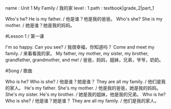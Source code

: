 name : Unit 1 My Family / 我的家
level : 1
path : textbook|grade_2|part_1

Who's he? He is my father. / 他是谁？他是我的爸爸。
Who's she? She is my mother. / 她是谁？她是我的妈妈。

#Lesson 1 / 第一课

I'm so happy. Can you see? /  我很幸福，你知道吗？
Come and meet my family. / 来看看我的家。
My father, my mother, my sister, my brother, grandfather, grandmother, and me! / 爸爸，妈妈，姐妹，兄弟，爷爷，奶奶。

#Song / 歌曲

Who is he? Who is she? / 他是谁？她是谁？
They are all my family. / 他们是我的家人。
He's my father. She's my mother. / 他是我的爸爸，她是我的妈妈。
She's my sister. He's my brother. / 她是我的姐妹，他是我的兄弟。
Who is he? Who is she? / 他是谁？她是谁？
They are all my family. / 他们是我的家人。
